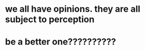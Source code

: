 we all have opinions.
they are all subject to perception
=================
be a better one??????????
==============================================
